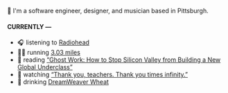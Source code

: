 👋 I'm a software engineer, designer, and musician based in Pittsburgh.

#### CURRENTLY —

* 🎧 listening to [Radiohead](https://www.last.fm/music/Radiohead/_/Creep)
* 🏃‍♂️ running [3.03 miles](https://www.strava.com/activities/3896666397)
* 📘 reading [“Ghost Work: How to Stop Silicon Valley from Building a New Global Underclass”](https://www.goodreads.com/book/show/41963432-ghost-work)
* 🍿 watching [“Thank you, teachers. Thank you times infinity.”](https://youtu.be/GqmLCMiUrdo)
* 🍺 drinking [DreamWeaver Wheat](https://untappd.com/user/namoscato/checkin/927891203)
